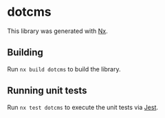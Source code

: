 # dotcms

This library was generated with [Nx](https://nx.dev).

## Building

Run `nx build dotcms` to build the library.

## Running unit tests

Run `nx test dotcms` to execute the unit tests via [Jest](https://jestjs.io).
